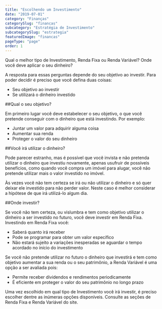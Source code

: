 ```yaml
---
title: "Escolhendo um Investimento"
date: "2019-07-01"
category: "Finanças"
categorySlug: "financas"
subcategory: "Estratégia de Investimento"
subcategorySlug: "estrategia"
featuredImage: "financas"
pageType: "page"
order: 1
---
```


Qual o melhor tipo de Investimento, Renda Fixa ou Renda Variável? Onde você deve aplicar o seu dinheiro?

A resposta para essas perguntas depende do seu objetivo ao investir. Para poder decidir é preciso que você defina duas coisas:

- Seu objetivo ao investir
- Se utilizará o dinheiro investido

##Qual o seu objetivo?

Em primeiro lugar você deve estabelecer o seu objetivo, o que você pretende conseguir com o dinheiro que está investindo. Por exemplo:

- Juntar um valor para adquirir alguma coisa
- Aumentar sua renda
- Proteger o valor do seu dinheiro

##Você irá utilizar o dinheiro?

Pode parecer estranho, mas é possível que você invista e não pretenda utilizar o dinheiro que investiu novamente, apenas usufruir de possíveis benefícios, como quando você compra um imóvel para alugar, você não pretende utilizar mais o valor investido no imóvel.

Às vezes você não tem certeza se irá ou não utilizar o dinheiro e só quer deixar ele investido para não perder valor. Neste caso é melhor considerar a hipótese de que irá utilizá-lo algum dia.

##Onde investir?

Se você não tem certeza, ou vislumbra e tem como objetivo utilizar o dinheiro a ser investido no futuro, você deve investir em Renda Fixa. Investindo em Renda Fixa você:

- Saberá quanto irá receber
- Pode se programar para obter um valor específico
- Não estará sujeito a variações inesperadas se aguardar o tempo acordado no início do investimento

Se você não pretende utilizar no futuro o dinheiro que investirá e tem como objetivo aumentar a sua renda ou o seu patrimônio, a Renda Variável é uma opção a ser avaliada pois:

- Permite receber dividendos e rendimentos periodicamente
- É eficiente em proteger o valor do seu patrimônio no longo prazo

Uma vez escolhido em qual tipo de Investimento você irá investir, é preciso escolher dentre as inúmeras opções disponíveis. Consulte as seções de Renda Fixa e Renda Variável do site.
